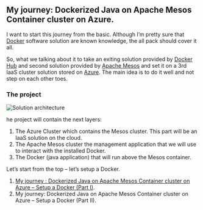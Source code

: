 ## My journey: Dockerized Java on Apache Mesos Container cluster on Azure. ##


I want to start this journey from the basic. Although I’m pretty sure that [Docker](https://en.wikipedia.org/wiki/Docker_(software)) software solution are known knowledge, the all pack should cover it all.

So, what we talking about it to take an exiting solution provided by [Docker Hub](https://hub.docker.com/) and second solution provided by [Apache Mesos](http://mesos.apache.org/) and set it on a 3rd IaaS cluster solution stored on [Azure](https://azure.microsoft.com/en-us/). The main idea is to do it well and not step on each other toes.

### The project ###

![Solution architecture](https://drive.google.com/file/d/0B-kGYff6i1EEakgzTmRzLVNPTVU/view?usp=sharing)

he project will contain the next layers:

1. The Azure Cluster which contains the Mesos cluster. This part will be an IaaS solution on the cloud.
2. The Apache Mesos cluster the management application that we will use to interact with the installed Docker.
3. The Docker (java application) that will run above the Mesos container.

Let’s start from the top – let’s setup a Docker.

1. [My journey : Dockerized Java on Apache Mesos Container cluster on Azure – Setup a Docker (Part I)](http://blogs.microsoft.co.il/amourshmuel/2016/08/26/my-journey-dockerized-java-on-apache-mesos-container-cluster-on-azure-setup-a-docker/).
2. My journey: Dockerized Java on Apache Mesos Container cluster on Azure – Setup a Docker (Part II).